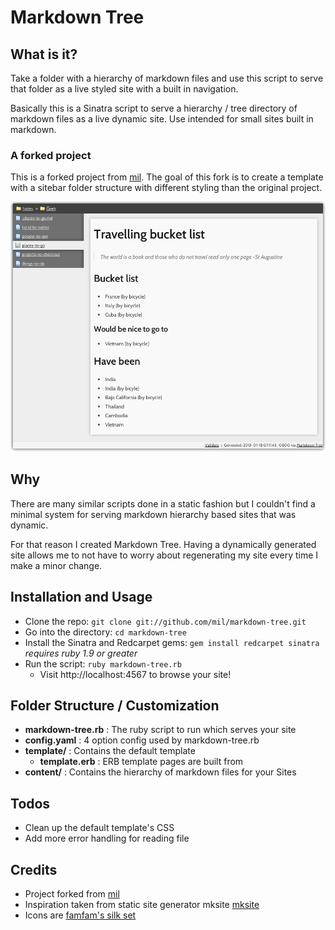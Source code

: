 Markdown Tree
=============

What is it?
-----------

Take a folder with a hierarchy of markdown files and use this script to serve that folder as a live styled site with a built in navigation.

Basically this is a Sinatra script to serve a hierarchy / tree directory of markdown files as a live dynamic site. Use intended for small sites built in markdown.

### A forked project

This is a forked project from [mil](https://github.com/mil/markdown-tree). The goal of this fork is to create a template with a sitebar folder structure with different styling than the original project.

![Screenshot of markdown tree](preview.png)

Why
---

There are many similar scripts done in a static fashion but I couldn't find a minimal system for serving markdown hierarchy based sites that was dynamic.

For that reason I created Markdown Tree. Having a dynamically generated site allows me to not have to worry about regenerating my site every time I make a minor change.

Installation and Usage
-----

- Clone the repo: ```git clone git://github.com/mil/markdown-tree.git```
- Go into the directory: ```cd markdown-tree```
- Install the Sinatra and Redcarpet gems: ```gem install redcarpet sinatra``` *requires ruby 1.9 or greater*
- Run the script: ```ruby markdown-tree.rb```
	* Visit http://localhost:4567 to browse your site!

Folder Structure / Customization
--------------------------------

- **markdown-tree.rb** : The ruby script to run which serves your site
- **config.yaml** : 4 option config used by markdown-tree.rb
- **template/** : Contains the default template
	* **template.erb** : ERB template pages are built from
- **content/** : Contains the hierarchy of markdown files for your Sites


Todos
--------------------------------

- Clean up the default template's CSS 
- Add more error handling for reading file

Credits
-------

- Project forked from [mil](https://github.com/mil/markdown-tree)
- Inspiration taken from static site generator mksite [mksite](http://zziplib.sourceforge.net/mksite/)
- Icons are [famfam's silk set](http://www.famfamfam.com/lab/icons/silk/)

